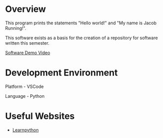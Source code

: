 # Overview

This program prints the statements "Hello world!" and "My name is Jacob Running!".

This software exists as a basis for the creation of a repository for software written this semester.

[Software Demo Video](https://www.youtube.com/watch?v=tDw9pHEpkuY)

# Development Environment

Platform - VSCode

Language - Python

# Useful Websites

* [Learnpython](https://www.learnpython.org/)